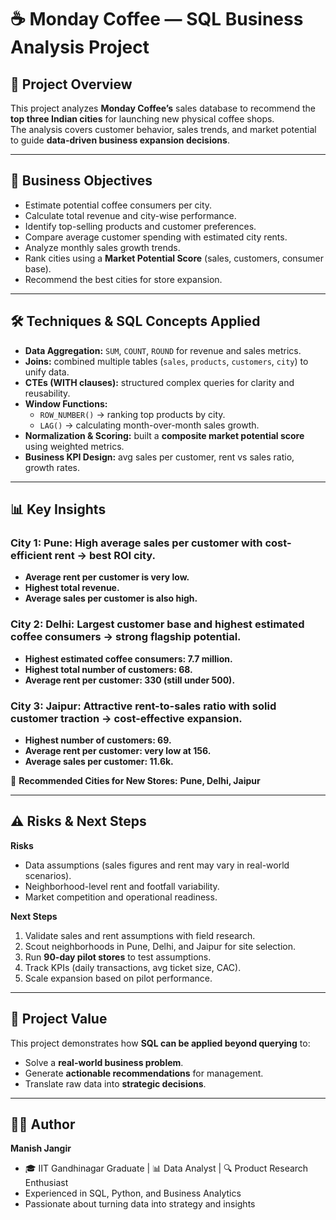 # ☕ Monday Coffee — SQL Business Analysis Project  

## 📌 Project Overview  
This project analyzes **Monday Coffee’s** sales database to recommend the **top three Indian cities** for launching new physical coffee shops.  
The analysis covers customer behavior, sales trends, and market potential to guide **data-driven business expansion decisions**.  

---

## 🎯 Business Objectives  
- Estimate potential coffee consumers per city.  
- Calculate total revenue and city-wise performance.  
- Identify top-selling products and customer preferences.  
- Compare average customer spending with estimated city rents.  
- Analyze monthly sales growth trends.  
- Rank cities using a **Market Potential Score** (sales, customers, consumer base).  
- Recommend the best cities for store expansion.  

---

## 🛠️ Techniques & SQL Concepts Applied  
- **Data Aggregation:** `SUM`, `COUNT`, `ROUND` for revenue and sales metrics.  
- **Joins:** combined multiple tables (`sales`, `products`, `customers`, `city`) to unify data.  
- **CTEs (WITH clauses):** structured complex queries for clarity and reusability.  
- **Window Functions:**  
  - `ROW_NUMBER()` → ranking top products by city.  
  - `LAG()` → calculating month-over-month sales growth.  
- **Normalization & Scoring:** built a **composite market potential score** using weighted metrics.  
- **Business KPI Design:** avg sales per customer, rent vs sales ratio, growth rates.  

---

## 📊 Key Insights  
### City 1: Pune: High average sales per customer with cost-efficient rent → best ROI city.  
- **Average rent per customer is very low.**  
- **Highest total revenue.**  
- **Average sales per customer is also high.**  

### City 2: Delhi: Largest customer base and highest estimated coffee consumers → strong flagship potential.  
- **Highest estimated coffee consumers: 7.7 million.**  
- **Highest total number of customers: 68.**  
- **Average rent per customer: 330 (still under 500).**  

### City 3: Jaipur: Attractive rent-to-sales ratio with solid customer traction → cost-effective expansion.  
- **Highest number of customers: 69.**  
- **Average rent per customer: very low at 156.**  
- **Average sales per customer: 11.6k.**  


📌 **Recommended Cities for New Stores:** **Pune, Delhi, Jaipur**  

---

## ⚠️ Risks & Next Steps  
**Risks**  
- Data assumptions (sales figures and rent may vary in real-world scenarios).  
- Neighborhood-level rent and footfall variability.  
- Market competition and operational readiness.  

**Next Steps**  
1. Validate sales and rent assumptions with field research.  
2. Scout neighborhoods in Pune, Delhi, and Jaipur for site selection.  
3. Run **90-day pilot stores** to test assumptions.  
4. Track KPIs (daily transactions, avg ticket size, CAC).  
5. Scale expansion based on pilot performance.  

---

## 🚀 Project Value  
This project demonstrates how **SQL can be applied beyond querying** to:  
- Solve a **real-world business problem**.  
- Generate **actionable recommendations** for management.  
- Translate raw data into **strategic decisions**.  

---

## 🧑‍💻 Author  
**Manish Jangir**  
- 🎓 IIT Gandhinagar Graduate | 📊 Data Analyst | 🔍 Product Research Enthusiast  
- Experienced in SQL, Python, and Business Analytics  
- Passionate about turning data into strategy and insights  

